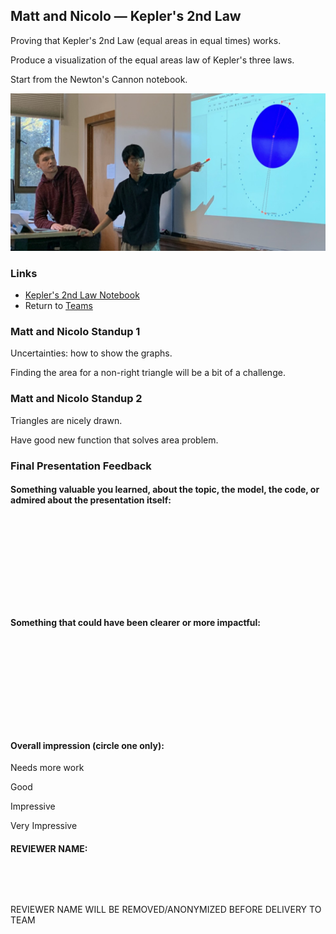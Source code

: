 ## Matt and Nicolo &mdash; Kepler's 2nd Law

Proving that Kepler's 2nd Law (equal areas in equal times) works.

Produce a visualization of the equal areas law of Kepler's three laws.

Start from the Newton's Cannon notebook.

![Matt and Nicolo Presenting](../photos/MattNicolo.jpeg)

### Links

* [Kepler's 2nd Law Notebook](./keplers_2nd_law.ipynb)
* Return to [Teams](../teams.md)

### Matt and Nicolo Standup 1

Uncertainties: how to show the graphs.

Finding the area for a non-right triangle will be a bit of a challenge.

### Matt and Nicolo Standup 2

Triangles are nicely drawn.

Have good new function that solves area problem.

### Final Presentation Feedback

#### Something  valuable you learned, about the topic, the model, the code, or admired about the presentation itself:

&nbsp;

&nbsp;

&nbsp;

&nbsp;

&nbsp;

#### Something that could have been clearer or more impactful:

&nbsp;

&nbsp;

&nbsp;

&nbsp;

&nbsp;

#### Overall impression (circle one only):

Needs more work

Good

Impressive

Very Impressive

#### REVIEWER NAME:

&nbsp;

&nbsp;

REVIEWER NAME WILL BE REMOVED/ANONYMIZED BEFORE DELIVERY TO TEAM
